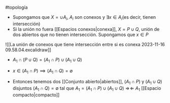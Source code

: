 #topología

- Supongamos que $X=\cup A_i, \; A_i \text{ son conexos y } \exists x \in A_i \text{(es decir, tienen intersección)}$
- Si la unión no fuera [[Espacios conexos|conexa]], $X=P \cup Q$, unión de dos abiertos que no tienen intersección. Supongamos que $x \in P$

![[La unión de conexos que tiene intersección entre si es conexa 2023-11-16 09.58.04.excalidraw]]

- $A_1 \cap (P \cup Q) = (A_1 \cap P)\cup(A_1 \cup Q)$
- $x \in (A_1 \cap P) \implies (A_1 \cap Q) = \emptyset$

- Entonces tenemos dos [[Conjunto abierto|abiertos]], ($A_1 \cap P$) y ($A_1 \cup Q$) disjuntos ($A_1 \cap Q) = \emptyset$ tal que $A_1 = (A_1 \cap P) \cup (A_1 \cup Q)$ $\Rightarrow\!\Leftarrow$ $A_1$ [[Espacio compacto|compacto]]